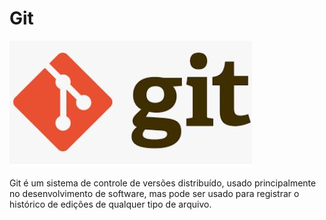 # Git


<img src="https://github.com/shnonomura/diarioProgramacao/blob/master/imagem/Git.jpg"> 

Git é um sistema de controle de versões distribuído, usado principalmente no desenvolvimento de software, mas pode ser usado para registrar o histórico de edições de qualquer tipo de arquivo.


